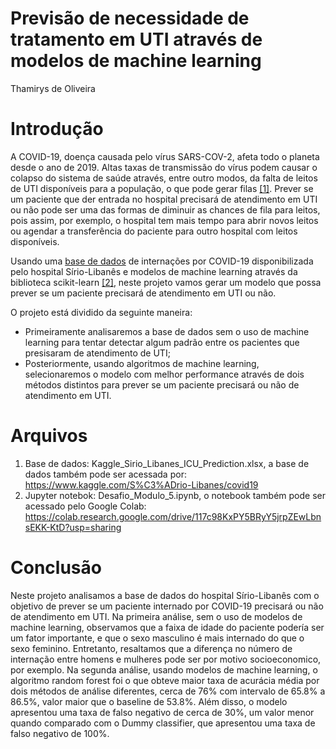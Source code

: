 # Previsão de necessidade de tratamento em UTI através de modelos de machine learning

Thamirys de Oliveira

# Introdução

A COVID-19, doença causada pelo vírus SARS-COV-2, afeta todo o planeta desde o ano de 2019. Altas taxas de transmissão do vírus podem causar o colapso do sistema de saúde através, entre outro modos, da falta de leitos de UTI disponíveis para a população, o que pode gerar filas [[1]](https://g1.globo.com/bemestar/coronavirus/noticia/2021/03/20/mortes-na-fila-por-um-leito-de-uti-falta-de-insumos-e-funerarias-sem-ferias-os-sinais-do-colapso-na-saude-brasileira.ghtml). Prever se um paciente que der entrada no hospital precisará de atendimento em UTI ou não pode ser uma das formas de diminuir as chances de fila para leitos, pois assim, por exemplo, o hospital tem mais tempo para abrir novos leitos ou agendar a transferência do paciente para outro hospital com leitos disponíveis.

Usando uma [base de dados](https://www.kaggle.com/S%C3%ADrio-Libanes/covid19) de internações por COVID-19 disponibilizada pelo hospital Sírio-Libanês e modelos de machine learning através da biblioteca scikit-learn [[2]](https://scikit-learn.org/stable/), neste projeto vamos gerar um modelo que possa prever se um paciente precisará de atendimento em UTI ou não. 

O projeto está dividido da seguinte maneira: 
- Primeiramente analisaremos a base de dados sem o uso de machine learning para tentar detectar algum padrão entre os pacientes que presisaram de atendimento de UTI;
- Posteriormente, usando algoritmos de machine learning, selecionaremos o modelo com melhor performance através de dois métodos distintos para prever se um paciente precisará ou não de atendimento em UTI.

# Arquivos

1. Base de dados: Kaggle_Sirio_Libanes_ICU_Prediction.xlsx, a base de dados também pode ser acessada por: https://www.kaggle.com/S%C3%ADrio-Libanes/covid19
2. Jupyter notebok: Desafio_Modulo_5.ipynb, o notebook também pode ser acessado pelo Google Colab: https://colab.research.google.com/drive/117c98KxPY5BRyY5jrpZEwLbnsEKK-KtD?usp=sharing

# Conclusão

Neste projeto analisamos a base de dados do hospital Sírio-Libanês com o objetivo de prever se um paciente internado por COVID-19 precisará ou não de atendimento em UTI. Na primeira análise, sem o uso de modelos de machine learning, observamos que a faixa de idade do paciente podería ser um fator importante, e que o sexo masculino é mais internado do que o sexo feminino. Entretanto, resaltamos que a diferença no número de internação entre homens e mulheres pode ser por motivo socioeconomico, por exemplo. Na segunda análise, usando modelos de machine learning, o algoritmo random forest foi o que obteve maior taxa de acurácia média por dois métodos de análise diferentes, cerca de 76% com intervalo de 65.8% a 86.5%, valor maior que o baseline de 53.8%. Além disso, o modelo apresentou uma taxa de falso negativo de cerca de 30%, um valor menor quando comparado com o Dummy classifier, que apresentou uma taxa de falso negativo de 100%.
